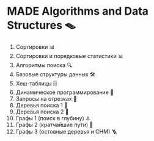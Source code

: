 # MADE Algorithms and Data Structures 🪤

1. Сортировки 📊
2. Сортировки и порядковые статистики 📊
3. Алгоритмы поиска 🔍
4. Базовые структуры данных 🛠
5. Хеш-таблицы 🗄
6. Динамическое программирование 🐜
7. Запросы на отрезках 📏
8. Деревья поиска 1 🌳
9. Деревья поиска 2 🌳
10. Графы 1 (поиск в глубину) ⚓️
11. Графы 2 (кратчайшие пути) 🧭
12. Графы 3 (остовные деревья и СНМ) 🪜
